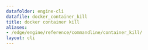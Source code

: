 ```yaml
---
datafolder: engine-cli
datafile: docker_container_kill
title: docker container kill
aliases:
- /edge/engine/reference/commandline/container_kill/
layout: cli
---
```


<!--
This page is automatically generated from Docker's source code. If you want to
suggest a change to the text that appears here, open a ticket or pull request
in the source repository on GitHub:

https://github.com/docker/cli
-->